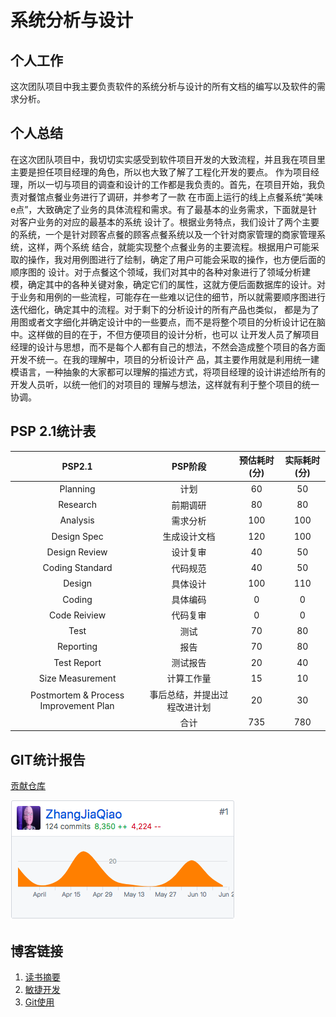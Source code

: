 # 系统分析与设计
## 个人工作
这次团队项目中我主要负责软件的系统分析与设计的所有文档的编写以及软件的需求分析。

## 个人总结
在这次团队项目中，我切切实实感受到软件项目开发的大致流程，并且我在项目里主要是担任项目经理的角色，所以也大致了解了工程化开发的要点。
作为项目经理，所以一切与项目的调查和设计的工作都是我负责的。首先，在项目开始，我负责对餐馆点餐业务进行了调研，并参考了一款
在市面上运行的线上点餐系统“美味e点”，大致确定了业务的具体流程和需求。有了最基本的业务需求，下面就是针对客户业务的对应的最基本的系统
设计了。根据业务特点，我们设计了两个主要的系统，一个是针对顾客点餐的顾客点餐系统以及一个针对商家管理的商家管理系统，这样，两个系统
结合，就能实现整个点餐业务的主要流程。根据用户可能采取的操作，我对用例图进行了绘制，确定了用户可能会采取的操作，也方便后面的顺序图的
设计。对于点餐这个领域，我们对其中的各种对象进行了领域分析建模，确定其中的各种关键对象，确定它们的属性，这就方便后面数据库的设计。对
于业务和用例的一些流程，可能存在一些难以记住的细节，所以就需要顺序图进行迭代细化，确定其中的流程。对于剩下的分析设计的所有产品也类似，
都是为了用图或者文字细化并确定设计中的一些要点，而不是将整个项目的分析设计记在脑中。这样做的目的在于，不但方便项目的设计分析，也可以
让开发人员了解项目经理的设计与思想，而不是每个人都有自己的想法，不然会造成整个项目的各方面开发不统一。在我的理解中，项目的分析设计产
品，其主要作用就是利用统一建模语言，一种抽象的大家都可以理解的描述方式，将项目经理的设计讲述给所有的开发人员听，以统一他们的对项目的
理解与想法，这样就有利于整个项目的统一协调。

## PSP 2.1统计表
|PSP2.1|PSP阶段|预估耗时(分)|实际耗时(分)|
|:----:|:----:|:----:|:----:|
|Planning|计划|60|50|
|Research|前期调研|80|80|
|Analysis|需求分析|100|100|
|Design Spec|生成设计文档|120|100|
|Design Review|设计复审|40|50|
|Coding Standard|代码规范|40|50|
|Design|具体设计|100|110|
|Coding|具体编码|0|0|
|Code Reiview|代码复审|0|0|
|Test|测试|70|80|
|Reporting|报告|70|80|
|Test Report|测试报告|20|40|
|Size Measurement|计算工作量|15|10|
|Postmortem & Process Improvement Plan|事后总结，并提出过程改进计划|20|30|
| |合计|735|780|
## GIT统计报告
[贡献仓库](https://github.com/DeliciousFoodEasyOrder/Dashboard)

![](assets/img/侨git贡献.png)
## 博客链接
1. [读书摘要](http://zhangjiaqiao.top/2018/03/17/%E4%BA%BA%E6%9C%88%E7%A5%9E%E8%AF%9D-%E6%91%98%E8%A6%8102/)
1. [敏捷开发](http://zhangjiaqiao.top/2018/04/01/%E8%BD%AF%E4%BB%B6%E5%B7%A5%E7%A8%8B-%E6%95%8F%E6%8D%B7%E5%BC%80%E5%8F%91/)
1. [Git使用](http://zhangjiaqiao.top/2018/04/15/Git%E4%BD%BF%E7%94%A8/)